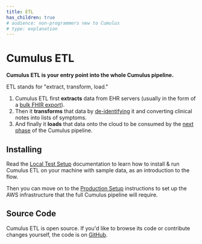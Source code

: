 ```yaml
---
title: ETL
has_children: true
# audience: non-programmers new to Cumulus
# type: explanation
---
```


# Cumulus ETL

**Cumulus ETL is your entry point into the whole Cumulus pipeline.**

ETL stands for "extract, transform, load."

1. Cumulus ETL first **extracts** data from EHR servers
   (usually in the form of a [bulk FHIR export](bulk-exports.md)).
1. Then it **transforms** that data by [de-identifying](deid.md) it and converting clinical notes
   into lists of symptoms.
1. And finally it **loads** that data onto the cloud to be consumed by the
   [next phase](https://docs.smarthealthit.org/cumulus/library/) of the Cumulus pipeline.

## Installing

Read the [Local Test Setup](local-setup.md) documentation to learn how to install & run
Cumulus ETL on your machine with sample data, as an introduction to the flow.

Then you can move on to the [Production Setup](setup) instructions to set up the AWS infrastructure
that the full Cumulus pipeline will require.

## Source Code
Cumulus ETL is open source.
If you'd like to browse its code or contribute changes yourself,
the code is on [GitHub](https://github.com/smart-on-fhir/cumulus-etl).